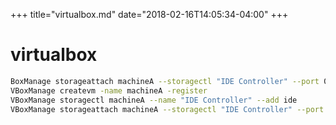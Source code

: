 +++
title="virtualbox.md"
date="2018-02-16T14:05:34-04:00"
+++

# virtualbox

```sh
BoxManage storageattach machineA --storagectl "IDE Controller" --port 0 --device 0 --type hdd --medium
VBoxManage createvm -name machineA -register
VBoxManage storagectl machineA --name "IDE Controller" --add ide
VBoxManage storageattach machineA --storagectl "IDE Controller" --port 0 --device 0 --type hdd --medium \path\to\file.vmdk
```
